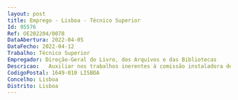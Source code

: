 ```yaml
--- 
layout: post
title: Emprego - Lisboa - Técnico Superior
Id: 95576
Ref: OE202204/0078
DataAbertura: 2022-04-05
DataFecho: 2022-04-12
Trabalho: Técnico Superior
Empregador: Direção-Geral do Livro, dos Arquivos e das Bibliotecas
Descricao:   Auxiliar nos trabalhos inerentes à comissão instaladora de uma entidade arquivística do Estado para a proteção e promoção do património sonoro   Reunir documentação e produzir relatórios relativos aos modelos de tratamento arquivístico de documentos multimédia, em particular fonogramas, bem como o seu restauro   Contribuir para a produção de um relatório final tendo em vista a constituição da referida estrutura arquivística.
CodigoPostal: 1649-010 LISBOA
Concelho: Lisboa
Distrito: Lisboa
--- 
```

